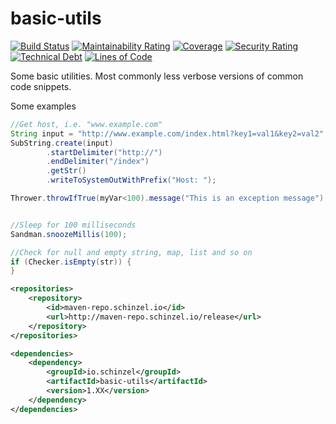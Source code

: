 # basic-utils

[![Build Status](https://travis-ci.org/Schinzel/basic-utils.svg?branch=master)](https://travis-ci.org/Schinzel/basic-utils)
[![Maintainability Rating](https://sonarcloud.io/api/project_badges/measure?project=basic-utils&metric=sqale_rating)](https://sonarcloud.io/dashboard?id=basic-utils)
[![Coverage](https://sonarcloud.io/api/project_badges/measure?project=basic-utils&metric=coverage)](https://sonarcloud.io/dashboard?id=basic-utils)
[![Security Rating](https://sonarcloud.io/api/project_badges/measure?project=basic-utils&metric=security_rating)](https://sonarcloud.io/dashboard?id=basic-utils)[![Technical Debt](https://sonarcloud.io/api/project_badges/measure?project=basic-utils&metric=sqale_index)](https://sonarcloud.io/dashboard?id=basic-utils)
[![Lines of Code](https://sonarcloud.io/api/project_badges/measure?project=basic-utils&metric=ncloc)](https://sonarcloud.io/dashboard?id=basic-utils)

Some basic utilities. 
Most commonly less verbose versions of common code snippets.

Some examples
```java
//Get host, i.e. "www.example.com"
String input = "http://www.example.com/index.html?key1=val1&key2=val2";
SubString.create(input)
        .startDelimiter("http://")
        .endDelimiter("/index")
        .getStr()
        .writeToSystemOutWithPrefix("Host: ");

Thrower.throwIfTrue(myVar<100).message("This is an exception message");


//Sleep for 100 milliseconds
Sandman.snoozeMillis(100);

//Check for null and empty string, map, list and so on
if (Checker.isEmpty(str)) {
}

```


```xml
<repositories>
	<repository>
		<id>maven-repo.schinzel.io</id>
		<url>http://maven-repo.schinzel.io/release</url>
	</repository>
</repositories>    

<dependencies>
	<dependency>
		<groupId>io.schinzel</groupId>
		<artifactId>basic-utils</artifactId>
		<version>1.XX</version>
	</dependency>
</dependencies>    
```

